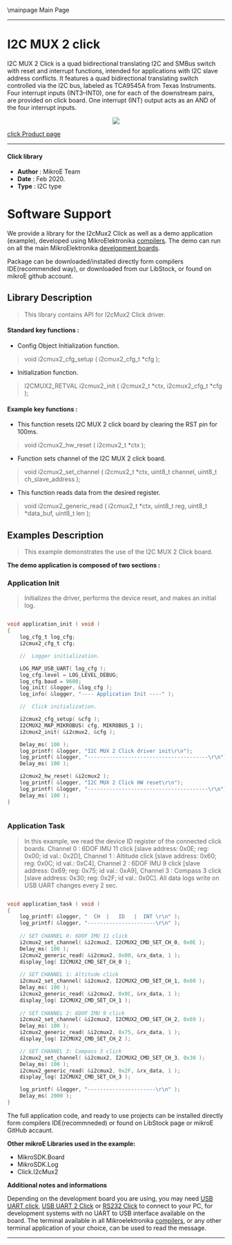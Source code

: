 \mainpage Main Page
 
---
# I2C MUX 2 click

I2C MUX 2 Click is a quad bidirectional translating I2C and SMBus switch with reset and interrupt functions, intended for applications with I2C slave address conflicts. It features a quad bidirectional translating switch controlled via the I2C bus, labeled as TCA9545A from Texas Instruments. Four interrupt inputs (INT3–INT0), one for each of the downstream pairs, are provided on click board. One interrupt (INT) output acts as an AND of the four interrupt inputs.

<p align="center">
  <img src="https://download.mikroe.com/images/click_for_ide/i2cmux2_click.png">
</p>

[click Product page](https://www.mikroe.com/i2c-mux-2-click)

---


#### Click library 

- **Author**        : MikroE Team
- **Date**          : Feb 2020.
- **Type**          : I2C type


# Software Support

We provide a library for the I2cMux2 Click 
as well as a demo application (example), developed using MikroElektronika 
[compilers](https://shop.mikroe.com/compilers). 
The demo can run on all the main MikroElektronika [development boards](https://shop.mikroe.com/development-boards).

Package can be downloaded/installed directly form compilers IDE(recommended way), or downloaded from our LibStock, or found on mikroE github account. 

## Library Description

> This library contains API for I2cMux2 Click driver.

#### Standard key functions :

- Config Object Initialization function.
> void i2cmux2_cfg_setup ( i2cmux2_cfg_t *cfg ); 
 
- Initialization function.
> I2CMUX2_RETVAL i2cmux2_init ( i2cmux2_t *ctx, i2cmux2_cfg_t *cfg );

#### Example key functions :

- This function resets I2C MUX 2 click board by clearing the RST pin for 100ms.
> void i2cmux2_hw_reset ( i2cmux2_t *ctx );
 
- Function sets channel of the I2C MUX 2 click board.
> void i2cmux2_set_channel ( i2cmux2_t *ctx, uint8_t channel, uint8_t ch_slave_address );

- This function reads data from the desired register.
> void i2cmux2_generic_read ( i2cmux2_t *ctx, uint8_t reg, uint8_t *data_buf, uint8_t len );

## Examples Description

> This example demonstrates the use of the I2C MUX 2 Click board.

**The demo application is composed of two sections :**

### Application Init 

> Initializes the driver, performs the device reset, and makes an initial log.

```c

void application_init ( void )
{
    log_cfg_t log_cfg;
    i2cmux2_cfg_t cfg;

    //  Logger initialization.

    LOG_MAP_USB_UART( log_cfg );
    log_cfg.level = LOG_LEVEL_DEBUG;
    log_cfg.baud = 9600;
    log_init( &logger, &log_cfg );
    log_info( &logger, "---- Application Init ----" );

    //  Click initialization.

    i2cmux2_cfg_setup( &cfg );
    I2CMUX2_MAP_MIKROBUS( cfg, MIKROBUS_1 );
    i2cmux2_init( &i2cmux2, &cfg );

    Delay_ms( 100 );
    log_printf( &logger, "I2C MUX 2 Click driver init\r\n");
    log_printf( &logger, "---------------------------------------\r\n");
    Delay_ms( 100 );

    i2cmux2_hw_reset( &i2cmux2 );
    log_printf( &logger, "I2C MUX 2 Click HW reset\r\n");
    log_printf( &logger, "---------------------------------------\r\n");
    Delay_ms( 100 );
}
  
```

### Application Task

> In this example, we read the device ID register of the connected click boards.
> Channel 0 : 6DOF IMU 11 click [slave address: 0x0E; reg: 0x00; id val.: 0x2D],
> Channel 1 : Altitude click    [slave address: 0x60; reg: 0x0C; id val.: 0xC4],
> Channel 2 : 6DOF IMU 9 click  [slave address: 0x69; reg: 0x75; id val.: 0xA9],
> Channel 3 : Compass 3 click   [slave address: 0x30; reg: 0x2F; id val.: 0x0C].
> All data logs write on USB UART changes every 2 sec.

```c

void application_task ( void )
{
    log_printf( &logger, "  CH  |   ID   |  INT \r\n" );
    log_printf( &logger, "----------------------\r\n" );
    
    // SET CHANNEL 0: 6DOF IMU 11 click
    i2cmux2_set_channel( &i2cmux2, I2CMUX2_CMD_SET_CH_0, 0x0E );
    Delay_ms( 100 );
    i2cmux2_generic_read( &i2cmux2, 0x00, &rx_data, 1 );
    display_log( I2CMUX2_CMD_SET_CH_0 );
    
    // SET CHANNEL 1: Altitude click
    i2cmux2_set_channel( &i2cmux2, I2CMUX2_CMD_SET_CH_1, 0x60 );
    Delay_ms( 100 );
    i2cmux2_generic_read( &i2cmux2, 0x0C, &rx_data, 1 );
    display_log( I2CMUX2_CMD_SET_CH_1 );
    
    // SET CHANNEL 2: 6DOF IMU 9 click
    i2cmux2_set_channel( &i2cmux2, I2CMUX2_CMD_SET_CH_2, 0x69 );
    Delay_ms( 100 );
    i2cmux2_generic_read( &i2cmux2, 0x75, &rx_data, 1 );
    display_log( I2CMUX2_CMD_SET_CH_2 );

    // SET CHANNEL 3: Compass 3 click
    i2cmux2_set_channel( &i2cmux2, I2CMUX2_CMD_SET_CH_3, 0x30 );
    Delay_ms( 100 );
    i2cmux2_generic_read( &i2cmux2, 0x2F, &rx_data, 1 );
    display_log( I2CMUX2_CMD_SET_CH_3 );

    log_printf( &logger, "----------------------\r\n" );
    Delay_ms( 2000 );
} 

```

The full application code, and ready to use projects can be  installed directly form compilers IDE(recommneded) or found on LibStock page or mikroE GitHub accaunt.

**Other mikroE Libraries used in the example:** 

- MikroSDK.Board
- MikroSDK.Log
- Click.I2cMux2

**Additional notes and informations**

Depending on the development board you are using, you may need 
[USB UART click](https://shop.mikroe.com/usb-uart-click), 
[USB UART 2 Click](https://shop.mikroe.com/usb-uart-2-click) or 
[RS232 Click](https://shop.mikroe.com/rs232-click) to connect to your PC, for 
development systems with no UART to USB interface available on the board. The 
terminal available in all Mikroelektronika 
[compilers](https://shop.mikroe.com/compilers), or any other terminal application 
of your choice, can be used to read the message.



---
